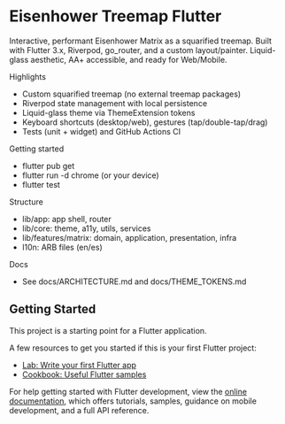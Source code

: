 # Eisenhower Treemap Flutter

Interactive, performant Eisenhower Matrix as a squarified treemap. Built with Flutter 3.x, Riverpod, go_router, and a custom layout/painter. Liquid-glass aesthetic, AA+ accessible, and ready for Web/Mobile.

Highlights
- Custom squarified treemap (no external treemap packages)
- Riverpod state management with local persistence
- Liquid-glass theme via ThemeExtension tokens
- Keyboard shortcuts (desktop/web), gestures (tap/double-tap/drag)
- Tests (unit + widget) and GitHub Actions CI

Getting started
- flutter pub get
- flutter run -d chrome (or your device)
- flutter test

Structure
- lib/app: app shell, router
- lib/core: theme, a11y, utils, services
- lib/features/matrix: domain, application, presentation, infra
- l10n: ARB files (en/es)

Docs
- See docs/ARCHITECTURE.md and docs/THEME_TOKENS.md


## Getting Started

This project is a starting point for a Flutter application.

A few resources to get you started if this is your first Flutter project:

- [Lab: Write your first Flutter app](https://docs.flutter.dev/get-started/codelab)
- [Cookbook: Useful Flutter samples](https://docs.flutter.dev/cookbook)

For help getting started with Flutter development, view the
[online documentation](https://docs.flutter.dev/), which offers tutorials,
samples, guidance on mobile development, and a full API reference.

